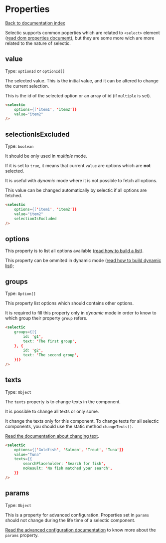 # Properties

[Back to documentation index](main.md)

Selectic supports common poperties which are related to `<select>` element ([read dom properties document](domProperties.md)), but they are some more wich are more related to the nature of selectic.

## value

Type: `optionId` or `optionId[]`

The selected value.  This is the initial value, and it can be altered to change the current selection.

This is the id of the selected option or an array of id (if `multiple` is set).

```html
<selectic
    options={['item1', 'item2']}
    value="item2"
/>
```

## selectionIsExcluded

Type: `boolean`

It should be only used in _multiple_ mode.

If it is set to `true`, it means that current `value` are options which are **not** selected.

It is useful with _dynamic_ mode where it is not possible to fetch all options.

This value can be changed automatically by selectic if all options are fetched.

```html
<selectic
    options={['item1', 'item2']}
    value="item2"
    selectionIsExcluded
/>
```

## options

This property is to list all options available ([read how to build a list](list.md)).

This property can be ommited in dynamic mode ([read how to build dynamic list](dynamic.md));

## groups

Type: `Option[]`

This property list options which should contains other options.

It is required to fill this property only in _dynamic_ mode in order to know to which group their property `group` refers.

```html
<selectic
    groups={[{
        id: 'g1',
        text: 'The first group',
    }, {
        id: 'g2',
        text: 'The second group',
    }]}
/>
```

## texts

Type: `Object`

The `texts` property is to change texts in the component.

It is possible to change all texts or only some.

It change the texts only for this component. To change texts for all selectic components, you should use the static method `changeTexts()`.

[Read the documentation about changing text](changeText.md).

```html
<selectic
    options={['Goldfish', 'Salmon', 'Trout', 'Tuna']}
    value="Tuna"
    texts={{
        searchPlaceholder: 'Search for fish',
        noResult: 'No fish matched your search',
    }}
/>
```

## params

Type: `Object`

This is a property for advanced configuration. Properties set in `params` should not change during the life time of a selectic component.

[Read the advanced configuration documentation](params.md) to know more about the `params` property.
